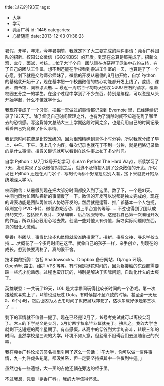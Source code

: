 title: 过去的193天
tags:
  - 大学
  - 学习
  - 莞香广科
id: 1446
categories:
  - 心情随笔
date: 2013-12-03 01:38:28
---

暑假、开学，年末。今年暑期前，我就定下了大三要完成的两件事请：莞香广科团队的招新、校园公众微信（GXGKBBS）的开发。到现在总算是都完成了。招新文案、宣传、面试、考核……忙了大半个月，团队现在也获得了网络中心的支持、有了自己的团队工作室。想不到还能在学校看到搬进工作室的一天，也算是了了一个心愿，剩下就是交给师弟师妹了。微信的开发从暑假的8月初开始，自学 Python 的基础就开始干了，现在基本把一个校园微信的核心功能都开发上线了，成绩、课表、图书馆、同校漂流瓶……最近一周后台平均每天接收 5000 左右的请求，覆盖校园五分之一的学生。在这个过程中学到了不少东西，特别是编程，可以说是从头开始学起，什么不懂就学什么。

<!--more-->

我现在养成了一个习惯，把每一天做过的事情都记录到 Evernote 里，已经连续记录了193天了。除了督促自己时间管理之外，也有为了消除时间不知道花到了哪里去的恐惧感。写这篇博文总结大三上学期这段时间之余，也是利用自己的时间记录看看自己究竟做了什么事情。

我记录时间花费是比较笼统的，因为很难精确到具体小时分钟，所以我就分成了早上、中午、下午、晚上几个内容。每次记录也就花了不到一分钟，就是粗略记录做的是什么事情。搜索关键词就可以看到在这件事上花了多少时间。

自学 Python：从7月13号开始学习《Learn Python The Hard Way》，断续学习了7天，发现实现了公众微信对接之后，就迫不及待投入到了公众微信的开发。所以现在 Python 还是在入门水平，写的代码都不好意思给别人看，接下来就要开始系统地深入学习。

校园微信：从暑假到现在把大部分时间都投入到了这里。数了下，一个是91天。中间也因为忙团队招新的事情缓了一下。微信的开发可以说都是独立完成的，现在的课表功能是团队两位新人协助开发的。然后就是运营、推广都基本一个人包揽，印刷宣传 PVC 卡片、微信游戏活动、线上平台宣传等等……不过也得到了团队成员的支持，包括图片设计、文章编辑、后台客服等等。这是我自己第一次编程开发的作品，所以用心很用心地去做。创造一些对他人有价值，解决实际问题的东西，真的很让人激动。

莞香广科团队：事情比较多和繁琐就没准确搜索了。招新、换届交接、寻求学校支持……大概花了一个多月时间在这里。就像自己的孩子一样，亲手创立，到现在的成长。想到快要离校了，真的很不舍。

技术类的折腾：包括 Shadowsocks、Dropbox 备份网站、Django 环境、OpenWrt 路由、维护 VPS 等等。有时候是挺花时间的，因为新接触的东西都需要踩一些坑才能熟悉。过程也蛮好玩的，特别是解决了实际问题，自动化什么的太爽了。

英雄联盟：一共玩了19天，LOL 是大学期间玩得比较长时间的一个游戏。第一次接触就喜欢上了，以前也没玩过 Dota。有时候提不起兴致的时候，甚至会一天玩5、6个小时，然后也因为太占用时间了就把游戏卸载了，这次卸载好像是第三次了……

剩下的事情就不值得一提了。现在已经是12月了，16号考完试就可以离校实习了。大三的下学期全是实习，6月份回学校拿毕业证就完了。换言之。我的大学也就剩下这短短的两个星期了。有点感慨。从高中的低谷到大学的奋斗，转眼三年的时间。虽然学校是三流的大学，环境不如人意，但丝毫不阻碍我们去追随自己的兴趣。

我在莞香广科论坛的签名档里引用了这么一句话：「在大学，你可以做一百件事情，九十九件虎头蛇尾，都没关系，但一定要坚持把其中一件做到牛逼。」

虽然也有一些遗憾，大一买的吉他还躺在旁边的柜子里。

不过我想，凭着「莞香广科」，我的大学值得怀念。
